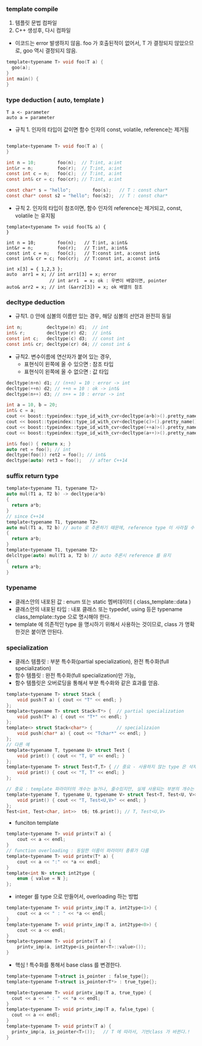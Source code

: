 ### template compile
1. 템플릿 문법 컴파일
2. C++ 생성후, 다시 컴파일
- 이코드는 error 발생하지 않음. foo 가 호출된적이 없어서, T 가 결정되지 않았으므로, goo 역시 결정되지 않음.
```c
template<typename T> void foo(T a) {
  goo(a);
}
int main() {
}
```

### type deduction ( auto, template )
    T a <- parameter
    auto a = parameter
- 규칙 1. 인자의 타입이 값이면 함수 인자의 const, volatile, reference는 제거됨    
```c

template<typename T> void foo(T a) {
}

int n = 10;        foo(n);  // T:int, a:int
int&r = n;         foo(r);  // T:int, a:int
const int c = n;   foo(c);  // T:int, a:int
const int& cr = c; foo(cr); // T:int, a:int

const char* s = "hello";        foo(s);   // T : const char*
const char* const s2 = "hello"; foo(s2);  // T : const char*
```
- 규칙 2. 인자의 타입이 참조이면,  함수 인자의 reference는 제거되고, const, volatile 는 유지됨
```
template<typename T> void foo(T& a) {
}

int n = 10;        foo(n);   // T:int, a:int&
int&r = n;         foo(r);   // T:int, a:int&
const int c = n;   foo(c);   // T:const int, a:const int&
const int& cr = c; foo(cr);  // T:const int, a:const int&

int x[3] = { 1,2,3 };
auto  arr1 = x;	// int arr1[3] = x; error
                // int arr1  = x; ok : 우변이 배열이면, pointer
auto& arr2 = x; // int (&arr2[3]) = x; ok 배열의 참조
```

### decltype deduction
- 규칙1. () 안에 심볼의 이름만 있는 경우, 해당 심볼의 선언과 완전히 동일
```c
int n;         decltype(n) d1;  // int
int& r;        decltype(r) d2;  // int&
const int c;   decltype(c) d3;  // const int
const int& cr; decltype(cr) d4; // const int &
```
- 규칙2. 변수이름에 연산자가 붙어 있는 경우,
  - 표현식이 왼쪽에 올 수 있으면 : 참조 타입
  - 표현식이 왼쪽에 올 수 없으면 : 값  타입
```c
decltype(n+n) d1; // (n+n) = 10 : error -> int
decltype(++n) d2; // ++n = 10 : ok -> int&
decltype(n++) d3; // n++ = 10 : error -> int

int a = 10, b = 20;
int& c = a;
cout << boost::typeindex::type_id_with_cvr<decltype(a+b)>().pretty_name() << endl;
cout << boost::typeindex::type_id_with_cvr<decltype(c)>().pretty_name() << endl;
cout << boost::typeindex::type_id_with_cvr<decltype(++a)>().pretty_name() << endl;
cout << boost::typeindex::type_id_with_cvr<decltype(a++)>().pretty_name() << endl;

int& foo() { return x; }
auto ret = foo(); // int
decltype(foo()) ret2 = foo(); // int&
decltype(auto) ret3 = foo();   // after C++14


```

### suffix return type
```c
template<typename T1, typename T2>
auto mul(T1 a, T2 b) -> decltype(a*b)
{
  return a*b;
}
// since C++14
template<typename T1, typename T2>
auto mul(T1 a, T2 b) // auto 로 추론하기 때문에, reference type 이 사라질 수 있다.
{
  return a*b;
}
template<typename T1, typename T2>
delcltype(auto) mul(T1 a, T2 b) // auto 추론시 reference 를 유지
{
  return a*b;
}
```

### typename
- 클래스안의 내포된 값 : enum 또는 static 멤버데이터 ( class_template::data )
- 클래스안의 내포된 타입 : 내포 클래스 또는 typedef, using 등은 typename class_template::type 으로 명시해야 한다.
- template 에 의존적인 type 을 명시하기 위해서 사용하는 것이므로, class 가 명확한것은 붙이면 안된다.

### specialization
- 클래스 템플릿 : 부분 특수화(partial specialization), 완전 특수화(full specialization)
- 함수 템플릿 : 완전 특수화(full specialization)만 가능, 
- 함수 템플릿은 오버로딩을 통해서 부분 특수화와 같은 효과를 얻음.
```c
template<typename T> struct Stack {
    void push(T a) { cout << "T" << endl; }
};
template<typename T> struct Stack<T*> {  // partial specialization
    void push(T* a) { cout << "T*" << endl; }
};
template<> struct Stack<char*> {         // specializaion
    void push(char* a) { cout << "Tchar*" << endl; }
};
// 다른 예
template<typename T, typename U> struct Test {
    void print() { cout << "T, U" << endl; }
};
template<typename T> struct Test<T,T> { // 중요 - 사용하지 않는 type 은 삭제한다.
    void print() { cout << "T, T" << endl; }
};

// 중요 : template 파라미터의 개수는 늘거나, 줄수있지만, 실제 사용되는 부분의 개수는 고정이다.
template<typename T, typename U, typename V> struct Test<T, Test<U, V>> {
    void print() { cout << "T, Test<U,V>" << endl; }
};
Test<int, Test<char, int>>  t6; t6.print(); // T, Test<U,V>
```

- funciton template
```c
template<typename T> void printv(T a) {
	cout << a << endl;
}
// function overloading : 동일한 이름이 파라미터 종류가 다름
template<typename T> void printv(T* a) { 
    cout << a << ":" << *a << endl;
}
template<int N> struct int2type {
    enum { value = N };
};
```
- integer 를 type 으로 만들어서, overloading 하는 방법
```c
template<typename T> void printv_imp(T a, int2type<1>) {
    cout << a << " : " << *a << endl;
}
template<typename T> void printv_imp(T a, int2type<0>) {
    cout << a << endl;
}
template<typename T> void printv(T a) {
    printv_imp(a, int2type<is_pointer<T>::value>());
}
```
- 핵심 ! 특수화를 통해서 base class 를 변경한다.
```c
template<typename T>struct is_pointer : false_type{};
template<typename T>struct is_pointer<T*> : true_type{};

template<typename T> void printv_imp(T a, true_type) {
  cout << a << " : " << *a << endl;
}
template<typename T> void printv_imp(T a, false_type) {
  cout << a << endl;
}
template<typename T> void printv(T a) {
  printv_imp(a, is_pointer<T>());	// T 에 따라서, 기반class 가 바뀐다.!
}
```

